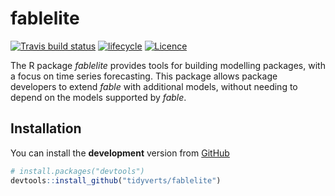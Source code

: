 
<!-- README.md is generated from README.Rmd. Please edit that file -->

# fablelite

[![Travis build
status](https://travis-ci.org/tidyverts/fablelite.svg?branch=master)](https://travis-ci.org/tidyverts/fablelite)
[![lifecycle](https://img.shields.io/badge/lifecycle-experimental-orange.svg)](https://www.tidyverse.org/lifecycle/#experimental)
[![Licence](https://img.shields.io/badge/licence-GPL--3-blue.svg)](https://www.gnu.org/licenses/gpl-3.0.en.html)

The R package *fablelite* provides tools for building modelling
packages, with a focus on time series forecasting. This package allows
package developers to extend *fable* with additional models, without
needing to depend on the models supported by *fable*.

## Installation

You can install the **development** version from
[GitHub](https://github.com/tidyverts/fablelite)

``` r
# install.packages("devtools")
devtools::install_github("tidyverts/fablelite")
```
